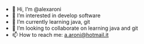 - 👋 Hi, I’m @alexaroni
- 👀 I’m interested in develop software
- 🌱 I’m currently learning java, git
- 💞️ I’m looking to collaborate on learning java and git
- 📫 How to reach me: a.aroni@hotmail.it

<!---
alexaroni/alexaroni is a ✨ special ✨ repository because its `README.md` (this file) appears on your GitHub profile.
You can click the Preview link to take a look at your changes.
--->
